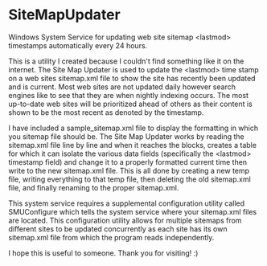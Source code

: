 # SiteMapUpdater
Windows System Service for updating web site sitemap &lt;lastmod&gt; timestamps automatically every 24 hours.

This is a utility I created because I couldn't find something like it on the internet.
The Site Map Updater is used to update the &lt;lastmod&gt; time stamp on a web sites sitemap.xml file
to show the site has recently been updated and is current.  Most web sites are not updated daily however
search engines like to see that they are when nightly indexing occurs.  The most up-to-date web sites
will be prioritized ahead of others as their content is shown to be the most recent as denoted by the
<lastmod> timestamp.

I have included a sample_sitemap.xml file to display the formatting in which you sitemap file should be.
The Site Map Updater works by reading the sitemap.xml file line by line and when it reaches the <url> blocks,
creates a table for which it can isolate the various data fields (specifically the &lt;lastmod&gt; timestamp field)
and change it to a properly formatted current time then write to the new sitemap.xml file.  This is all done
by creating a new temp file, writing everything to that temp file, then deleting the old sitemap.xml file,
and finally renaming to the proper sitemap.xml.

This system service requires a supplemental configuration utility called SMUConfigure which tells the system
service where your sitemap.xml files are located.  This configuration utility allows for multiple sitemaps
from different sites to be updated concurrently as each site has its own sitemap.xml file from which the program
reads independently.

I hope this is useful to someone.  Thank you for visiting! :)

